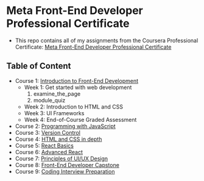 # Meta Front-End Developer Professional Certificate
- This repo contains all of my assignments from the Coursera Professional Certificate: [Meta Front-End Developer Professional Certificate](https://www.coursera.org/professional-certificates/meta-front-end-developer)

## Table of Content
- Course 1: [Introduction to Front-End Development](https://www.coursera.org/learn/introduction-to-front-end-development?specialization=meta-front-end-developer)
  * Week 1: Get started with web development
    1. examine_the_page
    2. module_quiz
  * Week 2: Introduction to HTML and CSS
  * Week 3: UI Frameworks
  * Week 4: End-of-Course Graded Assessment
- Course 2: [Programming with JavaScript](https://www.coursera.org/learn/programming-with-javascript?specialization=meta-front-end-developer)
- Course 3: [Version Control](https://www.coursera.org/learn/introduction-to-version-control?specialization=meta-front-end-developer)
- Course 4: [HTML and CSS in depth](https://www.coursera.org/learn/html-and-css-in-depth?specialization=meta-front-end-developer)
- Course 5: [React Basics](https://www.coursera.org/learn/react-basics?specialization=meta-front-end-developer)
- Course 6: [Advanced React](https://www.coursera.org/learn/advanced-react?specialization=meta-front-end-developer)
- Course 7: [Principles of UI/UX Design](https://www.coursera.org/learn/principles-of-ui-ux-design?specialization=meta-front-end-developer)
- Course 8: [Front-End Developer Capstone](https://www.coursera.org/learn/meta-front-end-developer-capstone?specialization=meta-front-end-developer)
- Course 9: [Coding Interview Preparation](https://www.coursera.org/learn/coding-interview-preparation?specialization=meta-front-end-developer)